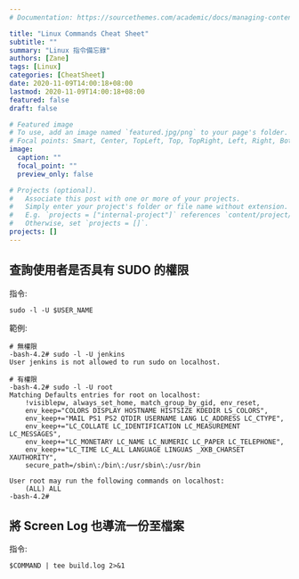 ```yaml
---
# Documentation: https://sourcethemes.com/academic/docs/managing-content/

title: "Linux Commands Cheat Sheet"
subtitle: ""
summary: "Linux 指令備忘錄"
authors: [Zane]
tags: [Linux]
categories: [CheatSheet]
date: 2020-11-09T14:00:18+08:00
lastmod: 2020-11-09T14:00:18+08:00
featured: false
draft: false

# Featured image
# To use, add an image named `featured.jpg/png` to your page's folder.
# Focal points: Smart, Center, TopLeft, Top, TopRight, Left, Right, BottomLeft, Bottom, BottomRight.
image:
  caption: ""
  focal_point: ""
  preview_only: false

# Projects (optional).
#   Associate this post with one or more of your projects.
#   Simply enter your project's folder or file name without extension.
#   E.g. `projects = ["internal-project"]` references `content/project/deep-learning/index.md`.
#   Otherwise, set `projects = []`.
projects: []
---
```


## 查詢使用者是否具有 SUDO 的權限

指令:

`sudo -l -U $USER_NAME`

範例:

```shell
# 無權限
-bash-4.2# sudo -l -U jenkins
User jenkins is not allowed to run sudo on localhost.

# 有權限
-bash-4.2# sudo -l -U root
Matching Defaults entries for root on localhost:
    !visiblepw, always_set_home, match_group_by_gid, env_reset,
    env_keep="COLORS DISPLAY HOSTNAME HISTSIZE KDEDIR LS_COLORS",
    env_keep+="MAIL PS1 PS2 QTDIR USERNAME LANG LC_ADDRESS LC_CTYPE",
    env_keep+="LC_COLLATE LC_IDENTIFICATION LC_MEASUREMENT LC_MESSAGES",
    env_keep+="LC_MONETARY LC_NAME LC_NUMERIC LC_PAPER LC_TELEPHONE",
    env_keep+="LC_TIME LC_ALL LANGUAGE LINGUAS _XKB_CHARSET XAUTHORITY",
    secure_path=/sbin\:/bin\:/usr/sbin\:/usr/bin

User root may run the following commands on localhost:
    (ALL) ALL
-bash-4.2#
```

## 將 Screen Log 也導流一份至檔案

指令:

`$COMMAND | tee build.log 2>&1`

